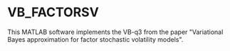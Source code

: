 # VB_FACTORSV

This MATLAB software implements the VB-q3 from the paper "Variational Bayes approximation for factor stochastic volatility models". 
